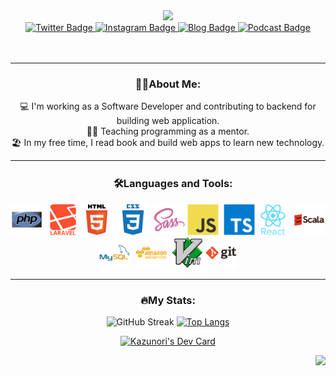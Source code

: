 <div id="header" align="center">
  <img src="https://media.giphy.com/media/JKNWxtuhgr9JZgzz5k/giphy.gif" width="400"/>
  
  <br>  
  
  <div id="badges">
    <a href="https://twitter.com/ittoku_ksm">
      <img src="https://img.shields.io/badge/Twitter-1DA1F2?logo=twitter&logoColor=white&style=for-the-badge" alt="Twitter Badge"/>
    </a>
    <a href="https://www.instagram.com/matsushimakazunori/">
      <img src="https://img.shields.io/badge/Instagram-E4405F?logo=instagram&logoColor=white&style=for-the-badge" alt="Instagram Badge"/>
    </a>
    <a href="https://toku1.jp">
      <img src="https://img.shields.io/badge/Blog-21759B?style=for-the-badge&logo=wordpress" alt="Blog Badge"/>
    </a>
    <a href="https://podcasts.apple.com/us/podcast/%E3%81%B2%E3%81%BE%E3%81%98%E3%82%93%E3%83%97%E3%83%AD%E3%82%B0%E3%83%A9%E3%83%9E%E3%83%BC/id1601084785">
      <img src="https://img.shields.io/badge/Podcast-9933CC?style=for-the-badge&logo=Apple%20Podcasts" alt="Podcast Badge"/>
    </a>
  </div>
  <br>
  <img src="https://komarev.com/ghpvc/?username=kazunoriboy&style=flat-square&color=blue" alt=""/>

---

### 🙋‍♂️About Me:

💻 I'm working as a Software Developer and contributing to backend for building web application.  
🧑‍🏫 Teaching programming as a mentor.  
🏖️ In my free time, I read book and build web apps to learn new technology.  

---

### 　🛠️Languages and Tools:

<div align="center">
  <img src="https://github.com/devicons/devicon/blob/master/icons/php/php-original.svg" title="PHP" alt="PHP" width="50" height="50"/>&nbsp;
  <img src="https://github.com/devicons/devicon/blob/master/icons/laravel/laravel-plain-wordmark.svg" title="Laravel" alt="Laravel" width="50" height="50"/>
  <img src="https://github.com/devicons/devicon/blob/master/icons/html5/html5-original-wordmark.svg" title="HTML5" alt="HTML" width="50" height="50"/>&nbsp;
  <img src="https://github.com/devicons/devicon/blob/master/icons/css3/css3-plain-wordmark.svg"  title="CSS3" alt="CSS" width="50" height="50"/>&nbsp;
  <img src="https://github.com/devicons/devicon/blob/master/icons/sass/sass-original.svg" title="Sass" alt="Sass" width="50" height="50"/>
  <img src="https://github.com/devicons/devicon/blob/master/icons/javascript/javascript-original.svg" title="JavaScript" alt="JavaScript" width="50" height="50"/>&nbsp;
  <img src="https://github.com/devicons/devicon/blob/master/icons/typescript/typescript-original.svg" title="TypeScript" alt="TypeScript" width="50" height="50"/>
  <img src="https://github.com/devicons/devicon/blob/master/icons/react/react-original-wordmark.svg" title="React" alt="React" width="50" height="50"/>&nbsp;
  <img src="https://github.com/devicons/devicon/blob/master/icons/scala/scala-original-wordmark.svg" title="Scala" alt="Scala" width="50" height="50"/>
  <img src="https://github.com/devicons/devicon/blob/master/icons/mysql/mysql-original-wordmark.svg" title="MySQL"  alt="MySQL" width="50" height="50"/>&nbsp;
  <img src="https://github.com/devicons/devicon/blob/master/icons/amazonwebservices/amazonwebservices-plain-wordmark.svg" title="AWS" alt="AWS" width="50" height="50"/>&nbsp;
  <img src="https://github.com/devicons/devicon/blob/master/icons/vim/vim-original.svg" title="Vim" alt="Vim" width="50" height="50"/>
  <img src="https://github.com/devicons/devicon/blob/master/icons/git/git-original-wordmark.svg" title="Git" alt="Git" width="50" height="50"/>
</div>

---

### 🔥My Stats:


![GitHub Streak](http://github-readme-streak-stats.herokuapp.com?user=kazunoriboy&theme=dark&background=000000)
[![Top Langs](https://github-readme-stats.vercel.app/api/top-langs/?username=kazunoriboy&layout=compact&theme=vision-friendly-dark)](https://github.com/anuraghazra/github-readme-stats)

<a href="https://app.daily.dev/kazunori"><img src="https://api.daily.dev/devcards/a0ed2429856b44bfb3eb663c2b5b034e.png?r=nco" width="400" alt="Kazunori's Dev Card"/></a>
  
</div>
  
<div align="right">
  <img src="https://media.giphy.com/media/9cwIsjHkB1ShdCtpyY/giphy.gif" width="40"/>
</div>

